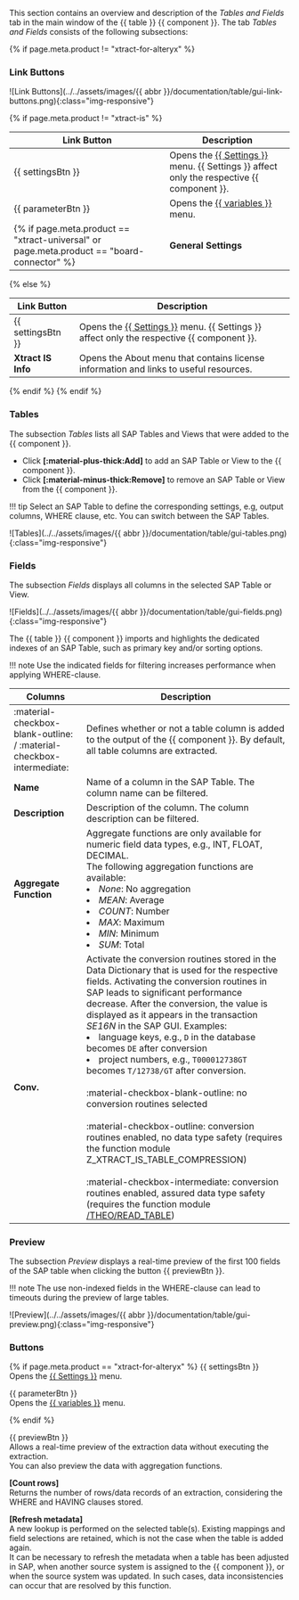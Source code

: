 
This section contains an overview and description of the *Tables and Fields* tab in the main window of the {{ table }} {{ component }}. 
The tab *Tables and Fields* consists of the following subsections:

{% if page.meta.product != "xtract-for-alteryx" %}
### Link Buttons

![Link Buttons](../../assets/images/{{ abbr }}/documentation/table/gui-link-buttons.png){:class="img-responsive"}

{% if page.meta.product != "xtract-is" %}

| Link Button | Description |
|-------------|-------------|
| {{ settingsBtn }} | Opens the [{{ Settings }}](settings.md) menu. {{ Settings }} affect only the respective {{ component }}. |
| {{ parameterBtn }} | Opens the [{{ variables }}](edit-runtime-parameters.md) menu. |
{% if page.meta.product == "xtract-universal" or page.meta.product == "board-connector" %}| **General Settings** | Opens the [General Settings](general-settings.md) menu. General Settings are the same for all {{ components }}. |  {% endif %}

{% else %} 

| Link Button | Description |
|-------------|-------------|
| {{ settingsBtn }} | Opens the [{{ Settings }}](settings.md) menu. {{ Settings }} affect only the respective {{ component }}. |
| **Xtract IS Info** | Opens the About menu that contains license information and links to useful resources. 

{% endif %}
{% endif %}

### Tables

The subsection *Tables* lists all SAP Tables and Views that were added to the {{ component }}.

- Click **[:material-plus-thick:Add]** to add an SAP Table or View to the {{ component }}.
- Click **[:material-minus-thick:Remove]** to remove an SAP Table or View  from the {{ component }}. 

!!! tip
	Select an SAP Table to define the corresponding settings, e.g, output columns, WHERE clause, etc. You can switch between the SAP Tables.

![Tables](../../assets/images/{{ abbr }}/documentation/table/gui-tables.png){:class="img-responsive"}

### Fields

The subsection *Fields* displays all columns in the selected SAP Table or View.

![Fields](../../assets/images/{{ abbr }}/documentation/table/gui-fields.png){:class="img-responsive"}

The {{ table }} {{ component }} imports and highlights the dedicated indexes of an SAP Table, such as primary key and/or sorting options. 

!!! note
	Use the indicated fields for filtering increases performance when applying WHERE-clause.

| Columns | Description |
|-------------|-------------|
| :material-checkbox-blank-outline: / :material-checkbox-intermediate: | Defines whether or not a table column is added to the output of the {{ component }}. By default, all table columns are extracted. |
| **Name** | Name of a column in the SAP Table. The column name can be filtered. |
| **Description** | Description of the column. The column description can be filtered. |
| **Aggregate Function** | Aggregate functions are only available for numeric field data types, e.g., INT, FLOAT, DECIMAL. <br>The following aggregation functions are available: <li> *None*: No aggregation </li><li> *MEAN*: Average</li><li> *COUNT*: Number </li><li> *MAX*: Maximum</li><li> *MIN*: Minimum </li><li> *SUM*: Total</li> |
| **Conv.** | Activate the conversion routines stored in the Data Dictionary that is used for the respective fields. Activating the conversion routines in SAP leads to significant performance decrease. After the conversion, the value is displayed as it appears in the transaction *SE16N* in the SAP GUI. Examples: <br><li>language keys, e.g., `D` in the database becomes `DE` after conversion</li><li>project numbers, e.g., `T000012738GT` becomes `T/12738/GT` after conversion.</li><br>:material-checkbox-blank-outline: no conversion routines selected <br><br>:material-checkbox-outline: conversion routines enabled, no data type safety (requires the function module Z_XTRACT_IS_TABLE_COMPRESSION)<br><br>:material-checkbox-intermediate: conversion routines enabled, assured data type safety (requires the function module [/THEO/READ_TABLE](../setup-in-sap/custom-function-module-for-table-extraction.md)) |

### Preview

The subsection *Preview* displays a real-time preview of the first 100 fields of the SAP table when clicking the button {{ previewBtn }}.

!!! note
	The use non-indexed fields in the WHERE-clause can lead to timeouts during the preview of large tables.

![Preview](../../assets/images/{{ abbr }}/documentation/table/gui-preview.png){:class="img-responsive"}


### Buttons

{% if page.meta.product == "xtract-for-alteryx" %}
{{ settingsBtn }}<br>
Opens the [{{ Settings }}](settings.md) menu. 
 
{{ parameterBtn }}<br>
Opens the [{{ variables }}](edit-runtime-parameters.md) menu. 

{% endif %}

{{ previewBtn }} <br>
Allows a real-time preview of the extraction data without executing the extraction. <br>
You can also preview the data with aggregation functions. 
 
**[Count rows]** <br>
Returns the number of rows/data records of an extraction, considering the WHERE and HAVING clauses stored. 

**[Refresh metadata]**<br>
A new lookup is performed on the selected table(s). Existing mappings and field selections are retained, which is not the case when the table is added again. <br>
It can be necessary to refresh the metadata when a table has been adjusted in SAP, when another source system is assigned to the {{ component }}, or when the source system was updated. 
In such cases, data inconsistencies can occur that are resolved by this function.   

